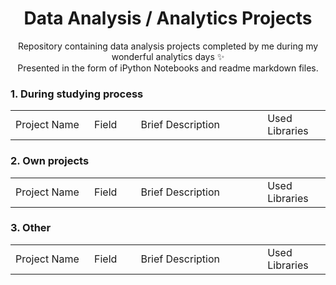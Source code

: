<center><h1>Data Analysis / Analytics Projects</h1></center>

<p align=center>
Repository containing data analysis projects completed by me during my wonderful analytics days &#10024  <br>
Presented in the form of iPython Notebooks and readme markdown files.
</p>

<left><h3>1. During studying process</h3></left>
<table width=100% valign=top >
  <tr>
    <td width=25%>Project Name</td>
    <td>Field</td>
    <td>Brief Description</td>    
    <td width=20%>Used Libraries</td>
  </tr>
</table>
  
  
  
  <left><h3>2. Own projects</h3></left>
  <table width=100% valign=top >
  <tr>
    <td width=25%>Project Name</td>
    <td>Field</td>
    <td>Brief Description</td>    
    <td width=20%>Used Libraries</td>
  </tr>
</table>
  
  
  
  <left><h3>3. Other</h3></left>
  <table width=100% valign=top >
  <tr>
    <td width=25%>Project Name</td>
    <td>Field</td>
    <td>Brief Description</td>    
    <td width=20%>Used Libraries</td>
  </tr>
</table>
